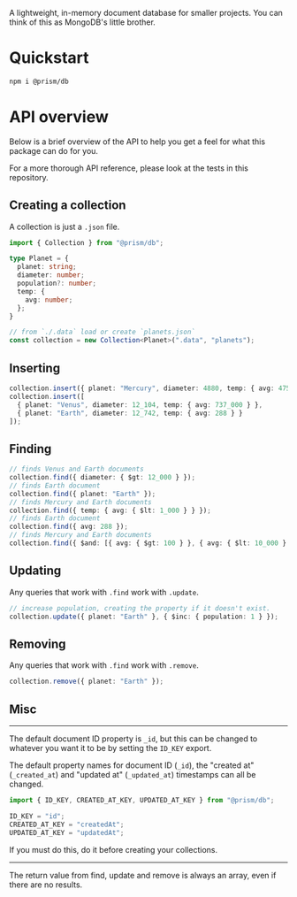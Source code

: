 A lightweight, in-memory document database for smaller projects.
You can think of this as MongoDB's little brother.

# Quickstart

```bash
npm i @prism/db
```

# API overview

Below is a brief overview of the API to help you get a feel
for what this package can do for you.

For a more thorough API reference, please look at the tests in this repository.

## Creating a collection

A collection is just a `.json` file.

```typescript
import { Collection } from "@prism/db";

type Planet = {
  planet: string;
  diameter: number;
  population?: number;
  temp: {
    avg: number;
  };
}

// from `./.data` load or create `planets.json`
const collection = new Collection<Planet>(".data", "planets");
```

## Inserting

```typescript
collection.insert({ planet: "Mercury", diameter: 4880, temp: { avg: 475 } });
collection.insert([
  { planet: "Venus", diameter: 12_104, temp: { avg: 737_000 } },
  { planet: "Earth", diameter: 12_742, temp: { avg: 288 } }
]);
```
## Finding

```typescript
// finds Venus and Earth documents
collection.find({ diameter: { $gt: 12_000 } });
// finds Earth document
collection.find({ planet: "Earth" });
// finds Mercury and Earth documents
collection.find({ temp: { avg: { $lt: 1_000 } } });
// finds Earth document
collection.find({ avg: 288 });
// finds Mercury and Earth documents
collection.find({ $and: [{ avg: { $gt: 100 } }, { avg: { $lt: 10_000 } }] });
```

## Updating

Any queries that work with `.find` work with `.update`.

```typescript
// increase population, creating the property if it doesn't exist.
collection.update({ planet: "Earth" }, { $inc: { population: 1 } });
```

## Removing

Any queries that work with `.find` work with `.remove`.

```typescript
collection.remove({ planet: "Earth" });
```

## Misc

---

The default document ID property is `_id`, but this can be changed
to whatever you want it to be by setting the `ID_KEY` export.

The default property names for document ID (`_id`), the "created at"
(`_created_at`) and "updated at" (`_updated_at`) timestamps can all be changed.

```typescript
import { ID_KEY, CREATED_AT_KEY, UPDATED_AT_KEY } from "@prism/db";

ID_KEY = "id";
CREATED_AT_KEY = "createdAt";
UPDATED_AT_KEY = "updatedAt";
```

If you must do this, do it before creating your collections.

---

The return value from find, update and remove is always an array, even if there
are no results.
